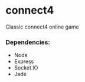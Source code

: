 connect4
========

Classic connect4 online game

### Dependencies:

  * Node
  * Express
  * Socket.IO
  * Jade
  
